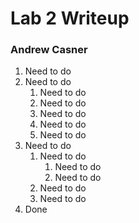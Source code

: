 # Lab 2 Writeup
### Andrew Casner
1. Need to do
1. Need to do 
    1. Need to do 
    1. Need to do 
    1. Need to do 
    1. Need to do 
    1. Need to do 
1. Need to do 
    1. Need to do 
        1. Need to do 
        1. Need to do 
    1. Need to do 
    1. Need to do 
1. Done
